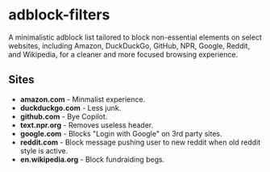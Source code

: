 # adblock-filters
A minimalistic adblock list tailored to block non-essential elements on select websites, including Amazon, DuckDuckGo, GitHub, NPR, Google, Reddit, and Wikipedia, for a cleaner and more focused browsing experience.

## Sites
- **amazon.com** - Minmalist experience.
- **duckduckgo.com** - Less junk.
- **github.com** - Bye Copilot.
- **text.npr.org** - Removes useless header.
- **google.com** - Blocks "Login with Google" on 3rd party sites.
- **reddit.com** - Block message pushing user to new reddit when old reddit style is active.
- **en.wikipedia.org** - Block fundraiding begs.
